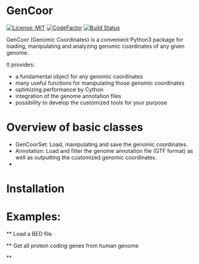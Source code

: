 GenCoor
======
[![License: MIT](https://img.shields.io/badge/License-MIT-yellow.svg)](https://opensource.org/licenses/MIT)
[![CodeFactor](https://www.codefactor.io/repository/github/jovesus/gencoor/badge)](https://www.codefactor.io/repository/github/jovesus/gencoor)
[![Build Status](https://travis-ci.org/jovesus/gencoor.svg?branch=master)](https://travis-ci.org/jovesus/gencoor)

GenCoor (Genomic Coordinates) is a convenient Python3 package for loading, manipulating and analyzing genomic coordinates of any given genome.

It provides:
* a fundamental object for any genomic coordinates
* many useful functions for manipulating those genomic coordinates
* optimizing performance by Cython
* integration of the genome annotation files
* possibility to develop the customized tools for your purpose

Overview of basic classes
====
* GenCoorSet: Load, manipulating and save the genomic coordinates.
* Annotation: Load and filter the genome annotation file (GTF format) as well as outputting the customized genomic coordinates.
*
Installation
====


Examples:
====
** Load a BED file

** Get all protein coding genes from human genome

**
